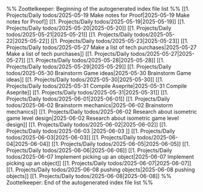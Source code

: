 %% Zoottelkeeper: Beginning of the autogenerated index file list  %%
 [[1. Projects/Daily todos/2025-05-19 Make notes for Proof|2025-05-19 Make notes for Proof]]
 [[1. Projects/Daily todos/2025-05-19|2025-05-19]]
 [[1. Projects/Daily todos/2025-05-20|2025-05-20]]
 [[1. Projects/Daily todos/2025-05-21|2025-05-21]]
 [[1. Projects/Daily todos/2025-05-22|2025-05-22]]
 [[1. Projects/Daily todos/2025-05-23|2025-05-23]]
 [[1. Projects/Daily todos/2025-05-27 Make a list of tech purchases|2025-05-27 Make a list of tech purchases]]
 [[1. Projects/Daily todos/2025-05-27|2025-05-27]]
 [[1. Projects/Daily todos/2025-05-28|2025-05-28]]
 [[1. Projects/Daily todos/2025-05-29|2025-05-29]]
 [[1. Projects/Daily todos/2025-05-30 Brainstorm Game ideas|2025-05-30 Brainstorm Game ideas]]
 [[1. Projects/Daily todos/2025-05-30|2025-05-30]]
 [[1. Projects/Daily todos/2025-05-31 Compile Aseprite|2025-05-31 Compile Aseprite]]
 [[1. Projects/Daily todos/2025-05-31|2025-05-31]]
 [[1. Projects/Daily todos/2025-06-01|2025-06-01]]
 [[1. Projects/Daily todos/2025-06-02 Brainstorm mechanics|2025-06-02 Brainstorm mechanics]]
 [[1. Projects/Daily todos/2025-06-02 Research about isometric game level design|2025-06-02 Research about isometric game level design]]
 [[1. Projects/Daily todos/2025-06-02|2025-06-02]]
 [[1. Projects/Daily todos/2025-06-03 |2025-06-03 ]]
 [[1. Projects/Daily todos/2025-06-03|2025-06-03]]
 [[1. Projects/Daily todos/2025-06-04|2025-06-04]]
 [[1. Projects/Daily todos/2025-06-05|2025-06-05]]
 [[1. Projects/Daily todos/2025-06-06|2025-06-06]]
 [[1. Projects/Daily todos/2025-06-07 Implement picking up an object|2025-06-07 Implement picking up an object]]
 [[1. Projects/Daily todos/2025-06-07|2025-06-07]]
 [[1. Projects/Daily todos/2025-06-08 pushing objects|2025-06-08 pushing objects]]
 [[1. Projects/Daily todos/2025-06-08|2025-06-08]]
%% Zoottelkeeper: End of the autogenerated index file list  %%
